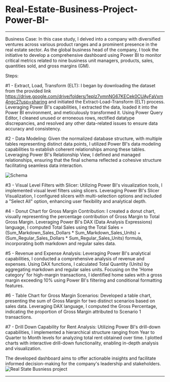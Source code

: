 # Real-Estate-Business-Project-Power-BI-
----------------------------------------------------------------------------------------------------------------------------------------------------------------------------
Business Case:
In this case study, I delved into a company with diversified ventures across various product ranges and a prominent presence in the real estate sector. As the global business head of the company, I took the initiative to develop a comprehensive dashboard using Power BI to monitor critical metrics related to  nine business unit managers, products, sales, quantities sold, and gross margins (GM).

Steps:

#1 - Extract, Load, Transform (ELT):
I began by downloading the dataset from the provided link https://drive.google.com/drive/folders/1eplz7vmnNG67KECek0CUAyFaVxm4ngc2?usp=sharing
and initiated the Extract-Load-Transform (ELT) process. Leveraging Power BI's capabilities, I extracted the data, loaded it into the Power BI environment, and meticulously transformed it. Using Power Query Editor, I cleaned unused or erroneous rows, rectified datatype discrepancies, and resolved any other data-related issues to ensure data accuracy and consistency.

#2 - Data Modeling:
Given the normalized database structure, with multiple tables representing distinct data points, I utilized Power BI's data modeling capabilities to establish coherent relationships among these tables. Leveraging Power BI's Relationship View, I defined and managed relationships, ensuring that the final schema reflected a cohesive structure facilitating seamless data interaction.

![Schema ](https://github.com/Arash-Kamboj/Real-Estate-Business-Project-Power-BI-/assets/156613048/fd873750-d33d-40ab-af6f-6aa9a7628ae7)


#3 - Visual Level Filters with Slicer:
Utilizing Power BI's visualization tools, I implemented visual level filters using slicers. Leveraging Power BI's Slicer Visualization, I configured slicers with multi-selection options and included a "Select All" option, enhancing user flexibility and analytical depth.

#4 - Donut Chart for Gross Margin Contribution:
I created a donut chart, visually representing the percentage contribution of Gross Margin to Total Gross Margin. Leveraging Power BI's DAX (Data Analysis Expressions) language, I computed Total Sales using the Total Sales =  (Sum_Markdown_Sales_Dollars * Sum_Markdown_Sales_Units) + (Sum_Regular_Sales_Dollars * Sum_Regular_Sales_Units) formula, incorporating both markdown and regular sales data.

#5 - Revenue and Expense Analysis:
Leveraging Power BI's analytical capabilities, I conducted a comprehensive analysis of revenue and expenses. Using DAX functions, I calculated Total Quantity (Units) by aggregating markdown and regular sales units. Focusing on the 'Home category' for high-margin transactions, I identified home sales with a gross margin exceeding 10% using Power BI's filtering and conditional formatting features.

#6 - Table Chart for Gross Margin Scenarios:
Developed a table chart, presenting the sum of Gross Margin for two distinct scenarios based on sales data. Leveraging DAX language, I computed the Gross Percentage, indicating the proportion of Gross Margin attributed to Scenario 1 transactions.

#7 - Drill Down Capability for Rent Analysis:
Utilizing Power BI's drill-down capabilities, I implemented a hierarchical structure ranging from Year to Quarter to Month levels for analyzing total rent obtained over time. I plotted charts with interactive drill-down functionality, enabling in-depth analysis and visualization.

The developed dashboard aims to offer actionable insights and facilitate informed decision-making for the company's leadership and stakeholders.
![Real State Busniess project ](https://github.com/Arash-Kamboj/Real-Estate-Business-Project-Power-BI-/assets/156613048/78460da7-917b-4e15-9e1a-ef7167aa85c4)



------------------------------------------------------------------------------------------------------------------------------------------------------------------------




